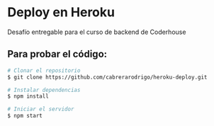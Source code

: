 # Deploy en Heroku
Desafío entregable para el curso de backend de Coderhouse

## Para probar el código:

```bash
# Clonar el repositorio
$ git clone https://github.com/cabrerarodrigo/heroku-deploy.git

# Instalar dependencias
$ npm install

# Iniciar el servidor
$ npm start
```